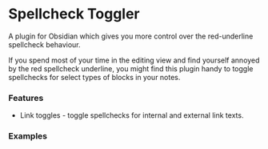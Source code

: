 # Spellcheck Toggler

A plugin for Obsidian which gives you more control over the red-underline spellcheck behaviour.

If you spend most of your time in the editing view and find yourself annoyed by the red spellcheck underline, you might find this plugin handy to toggle spellchecks for select types of blocks in your notes.

### Features

- Link toggles - toggle spellchecks for internal and external link texts.

### Examples

